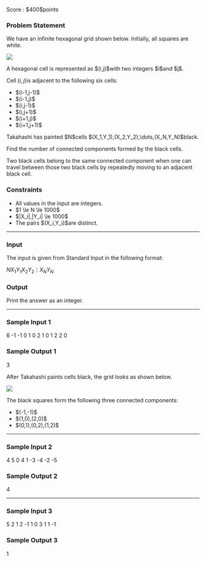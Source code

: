 
<div>

<span>

<span>

<p>
Score : $400$points
</p>

<div>

<section>

### **Problem Statement**

<p>
We have an infinite hexagonal grid shown below. Initially, all squares are white.
</p>

<p>

<img src="https://img.atcoder.jp/abc269/b61b1e0469588c61352a7fa7f7865351.png">

</img>

</p>

<p>
A hexagonal cell is represented as $(i,j)$with two integers $i$and $j$.

Cell $(i,j)$is adjacent to the following six cells: 
</p>

<ul>

<li>
$(i-1,j-1)$
</li>

<li>
$(i-1,j)$
</li>

<li>
$(i,j-1)$
</li>

<li>
$(i,j+1)$
</li>

<li>
$(i+1,j)$
</li>

<li>
$(i+1,j+1)$
</li>

</ul>

<p>
Takahashi has painted $N$cells $(X_1,Y_1),(X_2,Y_2),\dots,(X_N,Y_N)$black.

Find the number of connected components formed by the black cells.

Two black cells belong to the same connected component when one can travel between those two black cells by repeatedly moving to an adjacent black cell.
</p>

</section>

</div>

<div>

<section>

### **Constraints**

<ul>

<li>
All values in the input are integers.
</li>

<li>
$1 \le N \le 1000$
</li>

<li>
$|X_i|,|Y_i| \le 1000$
</li>

<li>
The pairs $(X_i,Y_i)$are distinct.
</li>

</ul>

</section>

</div>

---

<div>

<div>

<section>

### **Input**

<p>
The input is given from Standard Input in the following format:
</p>

<div>

$N$$X_1$$Y_1$$X_2$$Y_2$$\vdots$$X_N$$Y_N$
</div>

</section>

</div>

<div>

<section>

### **Output**

<p>
Print the answer as an integer.
</p>

</section>

</div>

</div>

---

<div>

<section>

### **Sample Input 1**

<div>

6
-1 -1
0 1
0 2
1 0
1 2
2 0

</div>

</section>

</div>

<div>

<section>

### **Sample Output 1**

<div>

3

</div>

<p>
After Takahashi paints cells black, the grid looks as shown below.
</p>

<p>

<img src="https://img.atcoder.jp/abc269/865747dac44d93b150ecbed462ac4ef3.png">

</img>

</p>

<p>
The black squares form the following three connected components:
</p>

<ul>

<li>
$(-1,-1)$
</li>

<li>
$(1,0),(2,0)$
</li>

<li>
$(0,1),(0,2),(1,2)$
</li>

</ul>

</section>

</div>

---

<div>

<section>

### **Sample Input 2**

<div>

4
5 0
4 1
-3 -4
-2 -5

</div>

</section>

</div>

<div>

<section>

### **Sample Output 2**

<div>

4

</div>

</section>

</div>

---

<div>

<section>

### **Sample Input 3**

<div>

5
2 1
2 -1
1 0
3 1
1 -1

</div>

</section>

</div>

<div>

<section>

### **Sample Output 3**

<div>

1

</div>

</section>

</div>

</span>

</span>

</div>

